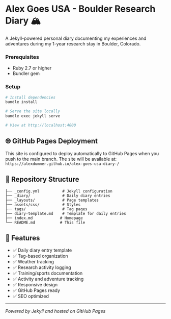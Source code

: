 # Alex Goes USA - Boulder Research Diary 🏔️

A Jekyll-powered personal diary documenting my experiences and adventures during my 1-year research stay in Boulder, Colorado. 

### Prerequisites
- Ruby 2.7 or higher
- Bundler gem

### Setup
```bash
# Install dependencies
bundle install

# Serve the site locally
bundle exec jekyll serve

# View at http://localhost:4000
```

## 🌐 GitHub Pages Deployment

This site is configured to deploy automatically to GitHub Pages when you push to the main branch. The site will be available at:
`https://alexdummer.github.io/alex-goes-usa-diary-/`

## 📁 Repository Structure

```
├── _config.yml          # Jekyll configuration
├── _diary/              # Daily diary entries
├── _layouts/            # Page templates
├── assets/css/          # Styles
├── tags/                # Tag pages
├── diary-template.md    # Template for daily entries
├── index.md            # Homepage
└── README.md           # This file
```

## 🎯 Features

- ✅ Daily diary entry template
- ✅ Tag-based organization
- ✅ Weather tracking
- ✅ Research activity logging
- ✅ Training/sports documentation  
- ✅ Activity and adventure tracking
- ✅ Responsive design
- ✅ GitHub Pages ready
- ✅ SEO optimized

---

*Powered by Jekyll and hosted on GitHub Pages*
